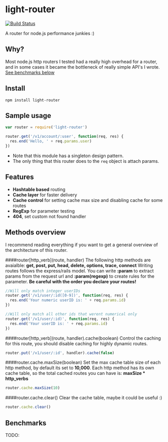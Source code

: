 light-router
============
[![Build Status](https://travis-ci.org/herenow/light-router.svg?branch=master)](https://travis-ci.org/herenow/light-router)

A router for node.js performance junkies :)


Why?
---------
Most node.js http routers I tested had a really high overhead for a router, and in some cases it became the bottleneck of really simple API's I wrote. [See benchmarks below](#benchmarks)


Install
---------
`npm install light-router`


Sample usage
---------
```javascript
var router = require('light-router')

router.get('/v1/account/:user', function(req, res) {
  res.end('Hello, ' + req.params.user)
})
```

* Note that this module has a singleton design pattern.
* The only thing that this router does to the `req` object is attach params.


Features
----------
* **Hashtable based** routing
* **Cache layer** for faster delivery
* **Cache control** for setting cache max size and disabling cache for some routes
* **RegExp** for parameter testing
* **404**, set custom not found handler


Methods overview
------------
I recommend reading everything if you want to get a general overview of the architecture of this router.

####router[http_verb]\(route, handler)
The following http methods are avaialble: **get, post, put, head, delete, options, trace, connect**
Writing routes follows the express/rails model. You can write **:param** to extract params from the request url and **:param(regexp)** to create rules for the parameter. **Be careful with the order you declare your routes!**

```javascript
//Will only match integer userIDs
router.get('/v1/user/:id([0-9])', function(req, res) {
  res.end('Your numeric userID is: ' + req.params.id)
})

//Will only match all other ids that werent numerical only
router.get('/v1/user/:id)', function(req, res) {
  res.end('Your userID is: ' + req.params.id)
})
```


####router[http_verb]\(route, handler).cache(boolean)
Control the caching for this route, you should disable caching for highly dynamic routes.

```javascript
router.put('/v1/user/:id', handler).cache(false)
```


####router.cache.maxSize(boolean)
Set the max cache table size of each http method, by default its set to **10,000**. Each http method has its own cache table, so the total cached routes you can have is: **maxSize * http_verbs**

```javascript
router.cache.maxSize(10)
```

####router.cache.clear()
Clear the cache table, maybe it could be useful :)

```javascript
router.cache.clear()
```


<a name="benchmarks"></a>Benchmarks
---------
TODO:
